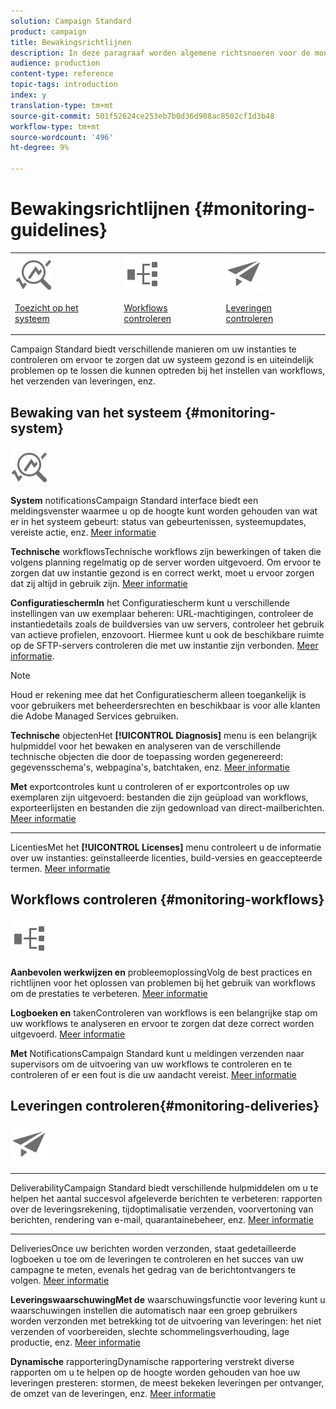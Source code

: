 ```yaml
---
solution: Campaign Standard
product: campaign
title: Bewakingsrichtlijnen
description: In deze paragraaf worden algemene richtsnoeren voor de monitoring van Campaign Standard uiteengezet.
audience: production
content-type: reference
topic-tags: introduction
index: y
translation-type: tm+mt
source-git-commit: 501f52624ce253eb7b0d36d908ac8502cf1d3b48
workflow-type: tm+mt
source-wordcount: '496'
ht-degree: 9%

---
```



# Bewakingsrichtlijnen {#monitoring-guidelines}

<table>
<tr><td><img src="assets/do-not-localize/icon_system.svg" width="60px"><p><a href="#monitoring-system">Toezicht op het systeem</a></p></td>
<td><img src="assets/do-not-localize/icon_workflows.svg" width="60px"><p><a href="#moniroting-workflows">Workflows controleren</a></p></td>
<td><img src="assets/do-not-localize/icon_send.svg" width="60px"><p><a href="#monitoring-deliveries">Leveringen controleren</a></p></td></tr>
</table>

Campaign Standard biedt verschillende manieren om uw instanties te controleren om ervoor te zorgen dat uw systeem gezond is en uiteindelijk problemen op te lossen die kunnen optreden bij het instellen van workflows, het verzenden van leveringen, enz.

## Bewaking van het systeem {#monitoring-system}

<img src="assets/do-not-localize/icon_system.svg" width="60px">

**System**
notificationsCampaign Standard interface biedt een meldingsvenster waarmee u op de hoogte kunt worden gehouden van wat er in het systeem gebeurt: status van gebeurtenissen, systeemupdates, vereiste actie, enz. [Meer informatie](../../start/using/interface-description.md#top-bar)


**Technische**
workflowsTechnische workflows zijn bewerkingen of taken die volgens planning regelmatig op de server worden uitgevoerd. Om ervoor te zorgen dat uw instantie gezond is en correct werkt, moet u ervoor zorgen dat zij altijd in gebruik zijn. [Meer informatie](../../administration/using/technical-workflows.md)

**ConfiguratieschermIn**
het Configuratiescherm kunt u verschillende instellingen van uw exemplaar beheren: URL-machtigingen, controleer de instantiedetails zoals de buildversies van uw servers, controleer het gebruik van actieve profielen, enzovoort. Hiermee kunt u ook de beschikbare ruimte op de SFTP-servers controleren die met uw instantie zijn verbonden. [Meer informatie](https://docs.adobe.com/content/help/nl-NL/control-panel/using/control-panel-home.html).

>[!NOTE]
>
>Houd er rekening mee dat het Configuratiescherm alleen toegankelijk is voor gebruikers met beheerdersrechten en beschikbaar is voor alle klanten die Adobe Managed Services gebruiken.

**Technische**
objectenHet  **[!UICONTROL Diagnosis]** menu is een belangrijk hulpmiddel voor het bewaken en analyseren van de verschillende technische objecten die door de toepassing worden gegenereerd: gegevensschema&#39;s, webpagina&#39;s, batchtaken, enz. [Meer informatie](../../developing/using/monitoring-data-model-changes.md)

**Met**
exportcontroles kunt u controleren of er exportcontroles op uw exemplaren zijn uitgevoerd: bestanden die zijn geüpload van workflows, exporteerlijsten en bestanden die zijn gedownload van direct-mailberichten.
[Meer informatie](../../administration/using/auditing-export-logs.md)

****
LicentiesMet het  **[!UICONTROL Licenses]** menu controleert u de informatie over uw instanties: geïnstalleerde licenties, build-versies en geaccepteerde termen.
[Meer informatie](../../administration/using/licenses.md)

## Workflows controleren {#monitoring-workflows}

<img src="assets/do-not-localize/icon_workflows.svg" width="60px">

**Aanbevolen werkwijzen en**
probleemoplossingVolg de best practices en richtlijnen voor het oplossen van problemen bij het gebruik van workflows om de prestaties te verbeteren.
[Meer informatie](../../automating/using/best-practices-workflows.md)

**Logboeken en**
takenControleren van workflows is een belangrijke stap om uw workflows te analyseren en ervoor te zorgen dat deze correct worden uitgevoerd.
[Meer informatie](../../automating/using/monitoring-workflow-execution.md#workflow-log-and-tasks)

**Met**
NotificationsCampaign Standard kunt u meldingen verzenden naar supervisors om de uitvoering van uw workflows te controleren en te controleren of er een fout is die uw aandacht vereist.
[Meer informatie](../../automating/using/monitoring-workflow-execution.md#error-management)

## Leveringen controleren{#monitoring-deliveries}

<img src="assets/do-not-localize/icon_send.svg" width="60px">

****
DeliverabilityCampaign Standard biedt verschillende hulpmiddelen om u te helpen het aantal succesvol afgeleverde berichten te verbeteren: rapporten over de leveringsrekening, tijdoptimalisatie verzenden, voorvertoning van berichten, rendering van e-mail, quarantainebeheer, enz.
[Meer informatie](../../sending/using/about-deliverability.md)

****
DeliveriesOnce uw berichten worden verzonden, staat gedetailleerde logboeken u toe om de leveringen te controleren en het succes van uw campagne te meten, evenals het gedrag van de berichtontvangers te volgen.
[Meer informatie](../../sending/using/monitoring-a-delivery.md)

**LeveringswaarschuwingMet de**
waarschuwingsfunctie voor levering kunt u waarschuwingen instellen die automatisch naar een groep gebruikers worden verzonden met betrekking tot de uitvoering van leveringen: het niet verzenden of voorbereiden, slechte schommelingsverhouding, lage productie, enz.
[Meer informatie](../../sending/using/receiving-alerts-when-failures-happen.md)

**Dynamische**
rapporteringDynamische rapportering verstrekt diverse rapporten om u te helpen op de hoogte worden gehouden van hoe uw leveringen presteren: stormen, de meest bekeken leveringen per ontvanger, de omzet van de leveringen, enz.
[Meer informatie](../../reporting/using/about-dynamic-reports.md)
